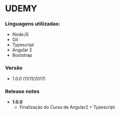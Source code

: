 # UDEMY

### Linguagens utilizadas:
  - NodeJS
  - Git
  - Typescript
  - Angular 2
  - Bootstrap

### Versão
  - 1.0.0 (11/11/2017)

### Release notes   

  - **1.0.0**
    - Finalização do Curso de Angular2 + Typescript
